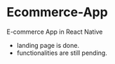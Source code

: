 # Ecommerce-App
E-commerce App in React Native

- landing page is done.
- functionalities are still pending.
